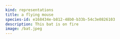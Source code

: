 ```yaml
---
kind: representations
title: a flying mouse
species-id: e168434e-b812-48b0-b33b-54c3e0826103
description: This bat is on fire
image: /bat.jpeg
---
```

